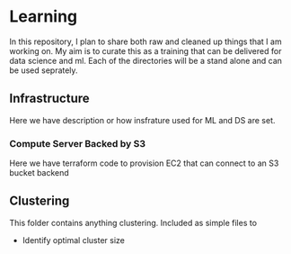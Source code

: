 # Learning

In this repository, I plan to share both raw and cleaned up things that I am working on. My aim is to curate this as a training that can be delivered for data science and ml. Each of the directories will be a stand alone and can be used seprately.

## Infrastructure

 Here we have description or how insfrature used for ML and DS are set.

### Compute Server Backed by S3

Here we have terraform code to provision EC2 that can connect to an S3 bucket backend

## Clustering

This folder contains anything clustering. Included as simple files to
 - Identify optimal cluster size
 
